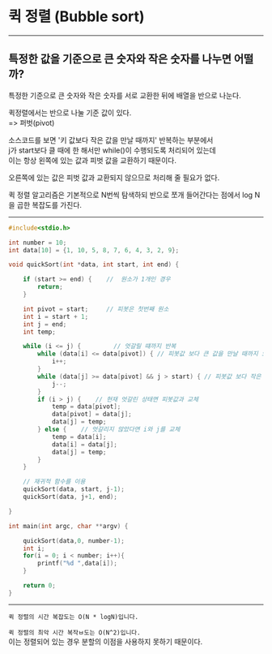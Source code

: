 # 퀵 정렬 (Bubble sort)

---

## 특정한 값을 기준으로 큰 숫자와 작은 숫자를 나누면 어떨까?  

특정한 기준으로 큰 숫자와 작은 숫자를 서로 교환한 뒤에 배열을 반으로 나눈다.  

퀵정렬에서는 반으로 나눌 기준 값이 있다.  
=> 퍼벗(pivot)  

소스코드를 보면 '키 값보다 작은 값을 만날 때까지' 반복하는 부분에서  
j가 start보다 클 때에 한 해서만 while()이 수행되도록 처리되어 있는데  
이는 항상 왼쪽에 있는 값과 피벗 값을 교환하기 때문이다.  

오른쪽에 있는 값은 피벗 값과 교환되지 않으므로 처리해 줄 필요가 없다.  

퀵 정렬 알고리즘은 기본적으로 N번씩 탐색하되 반으로 쪼개 들어간다는 점에서 log N을 곱한 복잡도를 가진다.  


---

```c
#include<stdio.h>

int number = 10;
int data[10] = {1, 10, 5, 8, 7, 6, 4, 3, 2, 9};

void quickSort(int *data, int start, int end) {

    if (start >= end) {    //  원소가 1개인 경우
        return;
    }

    int pivot = start;     // 피봇은 첫번째 원소
    int i = start + 1;
    int j = end;
    int temp;

    while (i <= j) {         // 엇갈릴 떄까지 반복
        while (data[i] <= data[pivot]) { // 피봇값 보다 큰 값을 만날 때까지 오른쪽으로 이동
            i++;
        }
        while (data[j] >= data[pivot] && j > start) { // 피봇값 보다 작은 값을 만날 때까지 왼쪽으로 이동 , j는 start보다 큼
            j--;
        }
        if (i > j) {    // 현재 엇갈린 상태면 피봇값과 교체
            temp = data[pivot];
            data[pivot] = data[j];
            data[j] = temp;
        } else {    // 엇갈리지 않았다면 i와 j를 교체
            temp = data[i];
            data[i] = data[j];
            data[j] = temp;
        }
    }

    // 재귀적 함수를 이용
    quickSort(data, start, j-1);
    quickSort(data, j+1, end);

}

int main(int argc, char **argv) {

    quickSort(data,0, number-1);
    int i;
    for(i = 0; i < number; i++){
        printf("%d ",data[i]);
    }

    return 0;
}
```

---

`퀵 정렬의 시간 복잡도는 O(N * logN)입니다.`  

`퀵 정렬의 최악 시간 복작ㅂ도는 O(N^2)입니다.`  
이는 정렬되어 있는 경우 분할의 이점을 사용하지 못하기 때문이다.  
